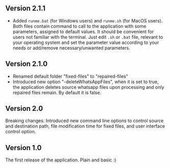 ## Version 2.1.1

+ Added `runme.bat` (for Windows users) and `runme.sh` (for MacOS users). 
Both files contain command to call to the application with some parameters, assigned to default values. It should be convenient for users not familiar with the terminal.
Just edit `.sh` or `.bat` file, relevant to your operating system and set the parameter value according to your needs or add/remove necessary/unwanted parameters.


## Version 2.1.0

+ Renamed default folder "fixed-files" to "repaired-files"
+ Introduced new option "-deleteWhatsAppFiles", when it is set to true, the application deletes source whatsapp files upon processing and only repaired files remain. By default it is false.


## Version 2.0

Breaking changes. Introduced new command line options to control source and destination path, file modification time for fixed files, and user interface control option.


## Version 1.0

The first release of the application. Plain and basic :)
